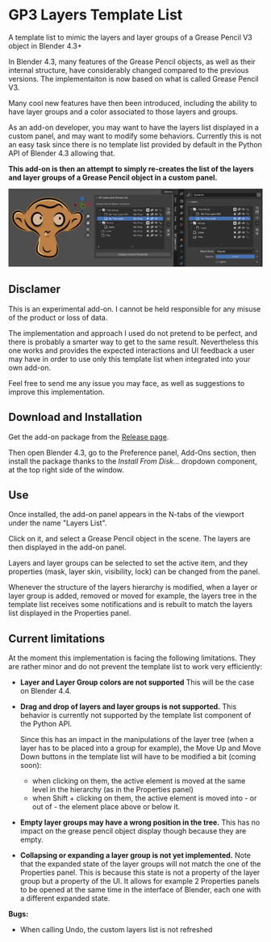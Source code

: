 # GP3 Layers Template List

A template list to mimic the layers and layer groups of a Grease Pencil V3 object in Blender 4.3+

In Blender 4.3, many features of the Grease Pencil objects, as well as their internal structure, have considerably changed compared
to the previous versions. The implementaiton is now based on what is called Grease Pencil V3.

Many cool new features have then been introduced, including the ability to have layer groups and a color associated to those layers and groups.

As an add-on developer, you may want to have the layers list displayed in a custom panel, and may want to modify some behaviors. Currently
this is not an easy task since there is no template list provided by default in the Python API of Blender 4.3 allowing that.

**This add-on is then an attempt to simply re-creates the list of the layers and layer groups of a Grease Pencil object in a custom panel.**


![GP_Layers And Groups Screen](images/GP_LayersAndGroupsScreen.jpg)


## Disclamer

This is an experimental add-on. I cannot be held responsible for any misuse of the product or loss of data.

The implementation and approach I used do not pretend to be perfect, and there is probably a smarter way to get to the same result. Nevertheless this
one works and provides the expected interactions and UI feedback a user may have in order to use only this template list when integrated into your own add-on.

Feel free to send me any issue you may face, as well as suggestions to improve this implementation.


## Download and Installation

Get the add-on package from the [Release page](https://github.com/werwack/gp3-layers-template-list/releases/).

Then open Blender 4.3, go to the Preference panel, Add-Ons section, then install the package thanks to the *Install From Disk...* 
dropdown component, at the top right side of the window.


## Use

Once installed, the add-on panel appears in the N-tabs of the viewport under the name "Layers List".

Click on it, and select a Grease Pencil object in the scene. The layers are then displayed in the add-on panel.

Layers and layer groups can be selected to set the active item, and they properties (mask, layer skin, visibility, lock) can be changed
from the panel.

Whenever the structure of the layers hierarchy is modified, when a layer or layer group is added, removed or moved for example, the layers
tree in the template list receives some notifications and is rebuilt to match the layers list displayed in the Properties panel.


## Current limitations

At the moment this implementation is facing the following limitations. They are rather minor and do not prevent the template list
to work very efficiently:

* **Layer and Layer Group colors are not supported**
  This will be the case on Blender 4.4.

* **Drag and drop of layers and layer groups is not supported.**
  This behavior is currently not supported by the template list component
  of the Python API.

  Since this has an impact in the manipulations of the layer tree (when a layer has to be placed into a group for example),
  the Move Up and Move Down buttons in the template list will have to be modified a bit (coming soon):

    - when clicking on them, the active element is moved at the same level in the hierarchy (as in the Properties panel)
    - when Shift + clicking on them, the active element is moved into - or out of - the element place above or below it.

* **Empty layer groups may have a wrong position in the tree.** This has no impact on the grease pencil object display though because
  they are empty.

* **Collapsing or expanding a layer group is not yet implemented.**
  Note that the expanded state of the layer groups will not match the one of the Properties panel. This is because this state is not
  a property of the layer group but a property of the UI. It allows for example 2 Properties panels to be opened at the same time in
  the interface of Blender, each one with a different expanded state.

**Bugs:**

* When calling Undo, the custom layers list is not refreshed

